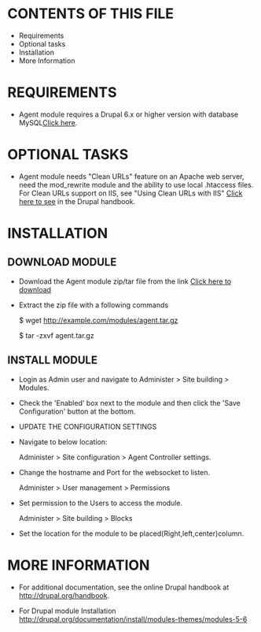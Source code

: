 
# CONTENTS OF THIS FILE

 * Requirements
 * Optional tasks
 * Installation
 * More Information

# REQUIREMENTS

   - Agent module requires a Drupal 6.x or higher version with database MySQL[Click here](http://www.mysql.com/).

# OPTIONAL TASKS

- Agent module needs "Clean URLs" feature on an Apache web server, need the mod_rewrite module and the ability to use local .htaccess files. For Clean URLs support on IIS, see "Using Clean URLs with IIS"
  [Click here to see](http://drupal.org/node/3854)  in the Drupal handbook.

# INSTALLATION

## DOWNLOAD MODULE

   - Download the Agent module zip/tar file  from the link [Click here to download](http://example.com/module/agent.zip)

   - Extract the zip file with a following commands
  
      $  wget http://example.com/modules/agent.tar.gz

      $ tar -zxvf agent.tar.gz

## INSTALL MODULE

   - Login as Admin user and navigate to Administer > Site building > Modules.

   - Check the 'Enabled' box next to the module and then click the 'Save Configuration' button at the bottom.

   - UPDATE THE CONFIGURATION SETTINGS

   - Navigate to below location:

        Administer > Site configuration > Agent Controller settings.

   - Change the hostname and Port for the websocket to listen.
    
        Administer > User management > Permissions

   - Set permission to the Users to access the module.
 
        Administer > Site building > Blocks

   -  Set the location for the module to be placed(Right,left,center)column.   

# MORE INFORMATION

- For additional documentation, see the online Drupal handbook at
  http://drupal.org/handbook.

- For Drupal module Installation
  http://drupal.org/documentation/install/modules-themes/modules-5-6


